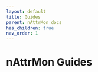 ```yaml
---
layout: default
title: Guides
parent: nAttrMon docs
has_children: true
nav_order: 1
---
```


# nAttrMon Guides